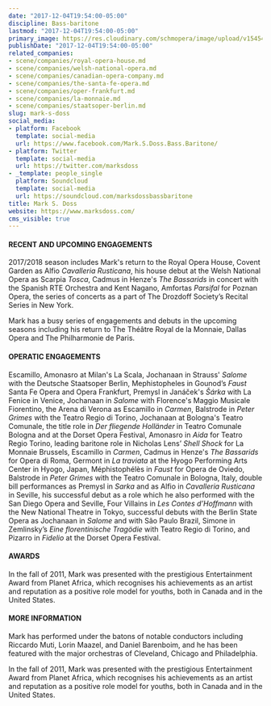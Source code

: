 ```yaml
---
date: "2017-12-04T19:54:00-05:00"
discipline: Bass-baritone
lastmod: "2017-12-04T19:54:00-05:00"
primary_image: https://res.cloudinary.com/schmopera/image/upload/v1545409169/media/webhook-uploads/1512434735216/thumb8_dd5f22830ddfbc7519ef0126701785f1.jpg.jpg
publishDate: "2017-12-04T19:54:00-05:00"
related_companies:
- scene/companies/royal-opera-house.md
- scene/companies/welsh-national-opera.md
- scene/companies/canadian-opera-company.md
- scene/companies/the-santa-fe-opera.md
- scene/companies/oper-frankfurt.md
- scene/companies/la-monnaie.md
- scene/companies/staatsoper-berlin.md
slug: mark-s-doss
social_media:
- platform: Facebook
  template: social-media
  url: https://www.facebook.com/Mark.S.Doss.Bass.Baritone/
- platform: Twitter
  template: social-media
  url: https://twitter.com/marksdoss
- _template: people_single
  platform: Soundcloud
  template: social-media
  url: https://soundcloud.com/marksdossbassbaritone
title: Mark S. Doss
website: https://www.marksdoss.com/
cms_visible: true
---
```


#### RECENT AND UPCOMING ENGAGEMENTS

2017/2018 season includes Mark's return to the Royal Opera House, Covent Garden as Alfio *Cavalleria Rusticana*, his house debut at the Welsh National Opera as Scarpia *Tosca*, Cadmus in Henze's *The Bassarids* in concert with the Spanish RTE Orchestra and Kent Nagano, Amfortas *Parsifal* for Poznan Opera, the series of concerts as a part of The Drozdoff Society’s Recital Series in New York.
 
Mark has a busy series of engagements and debuts in the upcoming seasons including his return to The Théâtre Royal de la Monnaie, Dallas Opera and The Philharmonie de Paris.

#### OPERATIC ENGAGEMENTS

Escamillo, Amonasro at Milan's La Scala, Jochanaan in Strauss' *Salome* with the Deutsche Staatsoper Berlin, Mephistopheles in Gounod’s *Faust* Santa Fe Opera and Opera Frankfurt, Premysl in Janáček's *Šárka* with La Fenice in Venice, Jochanaan in *Salome* with Florence's Maggio Musicale Fiorentino, the Arena di Verona as Escamillo in *Carmen*, Balstrode in *Peter Grimes* with the Teatro Regio di Torino, Jochanaan at Bologna's Teatro Comunale, the title role in *Der fliegende Holländer* in Teatro Comunale Bologna and at the Dorset Opera Festival, Amonasro in *Aida* for Teatro Regio Torino, leading baritone role in Nicholas Lens’ *Shell Shock* for La Monnaie Brussels, Escamillo in *Carmen*, Cadmus in Henze's *The Bassarids* for Opera di Roma, Germont in *La traviata* at the Hyogo Performing Arts Center in Hyogo, Japan,  Méphistophélès in *Faust* for Opera de Oviedo, Balstrode in *Peter Grimes* with the Teatro Comunale in Bologna, Italy, double bill performances as Premysl in *Sarka* and as Alfio in *Cavalleria Rusticana* in Seville, his successful debut as a role which he also performed with the San Diego Opera and Seville, Four Villains in *Les Contes d’Hoffmann* with the New National Theatre in Tokyo, successful debuts with the Berlin State Opera as Jochanaan in *Salome* and with São Paulo  Brazil, Simone in Zemlinsky’s *Eine florentinische Tragödie* with Teatro Regio di Torino, and Pizarro in *Fidelio* at the Dorset Opera Festival.

#### AWARDS

In the fall of 2011, Mark was presented with the prestigious Entertainment Award from Planet Africa, which recognises his achievements as an artist and reputation as a positive role model for youths, both in Canada and in the United States.

#### MORE INFORMATION
 
Mark has performed under the batons of notable conductors including Riccardo Muti, Lorin Maazel, and Daniel Barenboim, and he has been featured with the major orchestras of Cleveland, Chicago and Philadelphia.

In the fall of 2011, Mark was presented with the prestigious Entertainment Award from Planet Africa, which recognises his achievements as an artist and reputation as a positive role model for youths, both in Canada and in the United States.
